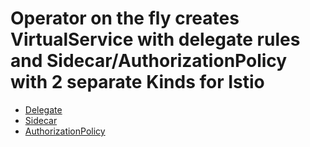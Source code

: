 # Operator on the fly creates VirtualService with delegate rules and Sidecar/AuthorizationPolicy with 2 separate Kinds for Istio

- [Delegate](https://istio.io/latest/docs/reference/config/networking/virtual-service/#Delegate)
- [Sidecar](https://istio.io/latest/docs/reference/config/networking/sidecar/)
- [AuthorizationPolicy](https://istio.io/latest/docs/reference/config/security/authorization-policy/)
